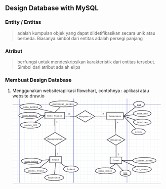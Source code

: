 ## Design Database with MySQL
### Entity / Entitas
>adalah kumpulan objek yang dapat diidetifikasikan secara unik atau berbeda. Biasanya simbol dari entitas adalah persegi panjang
### Atribut
>berfungsi untuk mendeskripsikan karakteristik dari entitas tersebut. Simbol dari atribut adalah elips
### Membuat Design Database
1. Menggunakan website/aplikasi flowchart, contohnya : aplikasi atau website draw.io
![membuat flowchart](week-05-pict01.png)
